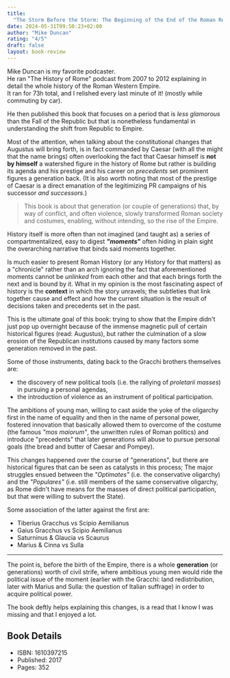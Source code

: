 ```yaml
---
title:
  "The Storm Before the Storm: The Beginning of the End of the Roman Republic"
date: 2024-05-31T09:50:23+02:00
author: "Mike Duncan"
rating: "4/5"
draft: false
layout: book-review
---
```


Mike Duncan is my favorite podcaster.<br> He ran "The History of Rome" podcast
from 2007 to 2012 explaining in detail the whole history of the Roman Western
Empire.<br> It ran for 73h total, and I relished every last minute of it!
(mostly while commuting by car).

He then published this book that focuses on a period that is _less glamorous_
than the Fall of the Republic but that is nonetheless fundamental in
understanding the shift from Republic to Empire.

Most of the attention, when talking about the constitutional changes that
Augustus will bring forth, is in fact commanded by Caesar (with all the might
that the name brings) often overlooking the fact that Caesar himself is **not by
himself** a watershed figure in the history of Rome but rather is building its
agenda and his prestige and his career on _precedents_ set prominent figures a
generation back. (It is also worth noting that most of the prestige of Caesar is
a direct emanation of the legitimizing PR campaigns of his successor _and
successors_.)

> This book is about that generation (or couple of generations) that, by way of
> conflict, and often violence, slowly transformed Roman society and costumes,
> enabling, without intending, so the rise of the Empire.

History itself is more often than not imagined (and taught as) a series of
compartmentalized, easy to digest _**"moments"**_ often hiding in plain sight
the overarching narrative that binds said moments together.

Is much easier to present Roman History (or any History for that matters) as a
"chronicle" rather than an arch ignoring the fact that aforementioned moments
cannot be _unlinked_ from each other and that each brings forth the next and is
bound by it. What in my opinion is the most fascinating aspect of history is the
**context** in which the story unravels; the subtleties that link together cause
and effect and how the current situation is the result of decisions taken and
precedents set in the past.

This is the ultimate goal of this book: trying to show that the Empire didn't
just pop up overnight because of the immense magnetic pull of certain historical
figures (read: Augustus), but rather the culmination of a slow erosion of the
Republican institutions caused by many factors some generation removed in the
past.

Some of those instruments, dating back to the Gracchi brothers themselves are:

- the discovery of new political tools (i.e. the rallying of _proletarii
  masses_) in pursuing a personal agendas,
- the introduction of violence as an instrument of political participation.

The ambitions of young man, willing to cast aside the yoke of the oligarchy
first in the name of equality and then in the name of personal power, fostered
innovation that basically allowed them to overcome of the costume (the famous
_"mos maiorum"_, the unwritten rules of Roman politics) and introduce
"precedents" that later generations will abuse to pursue personal goals (the
bread and butter of Caesar and Pompey).

This changes happened over the course of "generations", but there are historical
figures that can be seen as catalysts in this process; The major struggles
ensued between the _"Optimates"_ (i.e. the conservative oligarchy) and the
_"Populares"_ (i.e. still members of the same conservative oligarchy, as Rome
didn't have means for the masses of direct political participation, but that
were willing to subvert the State).

Some association of the latter against the first are:

- Tiberius Gracchus vs Scipio Aemilianus
- Gaius Gracchus vs Scipio Aemilianus
- Saturninus & Glaucia vs Scaurus
- Marius & Cinna vs Sulla

---

The point is, before the birth of the Empire, there is a whole **generation**
(or generations) worth of civil strife, where ambitious young men would ride the
political issue of the moment (earlier with the Gracchi: land redistribution,
later with Marius and Sulla: the question of Italian suffrage) in order to
acquire political power.

The book deftly helps explaining this changes, is a read that I know I was
missing and that I enjoyed a lot.

## Book Details

- ISBN: 1610397215
- Published: 2017
- Pages: 352
